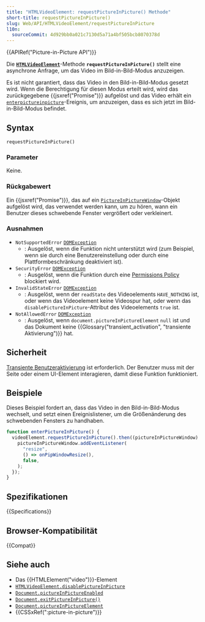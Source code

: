 ```yaml
---
title: "HTMLVideoElement: requestPictureInPicture() Methode"
short-title: requestPictureInPicture()
slug: Web/API/HTMLVideoElement/requestPictureInPicture
l10n:
  sourceCommit: 4d929bb0a021c7130d5a71a4bf505bcb8070378d
---
```


{{APIRef("Picture-in-Picture API")}}

Die **[`HTMLVideoElement`](/de/docs/Web/API/HTMLVideoElement)**-Methode
**`requestPictureInPicture()`** stellt eine asynchrone Anfrage, um das Video im Bild-in-Bild-Modus anzuzeigen.

Es ist nicht garantiert, dass das Video in den Bild-in-Bild-Modus gesetzt wird. Wenn die Berechtigung
für diesen Modus erteilt wird, wird das zurückgegebene {{jsxref("Promise")}} aufgelöst und das
Video erhält ein [`enterpictureinpicture`](/de/docs/Web/API/HTMLVideoElement/enterpictureinpicture_event)-Ereignis, um anzuzeigen, dass es sich jetzt im Bild-in-Bild-Modus befindet.

## Syntax

```js-nolint
requestPictureInPicture()
```

### Parameter

Keine.

### Rückgabewert

Ein {{jsxref("Promise")}}, das auf ein [`PictureInPictureWindow`](/de/docs/Web/API/PictureInPictureWindow)-Objekt aufgelöst wird, das verwendet werden kann, um zu hören, wann ein Benutzer dieses schwebende Fenster vergrößert oder verkleinert.

### Ausnahmen

- `NotSupportedError` [`DOMException`](/de/docs/Web/API/DOMException)
  - : Ausgelöst, wenn die Funktion nicht unterstützt wird (zum Beispiel, wenn sie durch eine Benutzereinstellung oder durch eine Plattformbeschränkung deaktiviert ist).
- `SecurityError` [`DOMException`](/de/docs/Web/API/DOMException)
  - : Ausgelöst, wenn die Funktion durch eine [Permissions Policy](/de/docs/Web/HTTP/Guides/Permissions_Policy) blockiert wird.
- `InvalidStateError` [`DOMException`](/de/docs/Web/API/DOMException)
  - : Ausgelöst, wenn der `readState` des Videoelements `HAVE_NOTHING` ist, oder wenn das Videoelement keine Videospur hat, oder wenn das `disablePictureInPicture`-Attribut des Videoelements `true` ist.
- `NotAllowedError` [`DOMException`](/de/docs/Web/API/DOMException)
  - : Ausgelöst, wenn `document.pictureInPictureElement` `null` ist und das Dokument keine {{Glossary("transient_activation", "transiente Aktivierung")}} hat.

## Sicherheit

[Transiente Benutzeraktivierung](/de/docs/Web/Security/User_activation) ist erforderlich. Der Benutzer muss mit der Seite oder einem UI-Element interagieren, damit diese Funktion funktioniert.

## Beispiele

Dieses Beispiel fordert an, dass das Video in den Bild-in-Bild-Modus wechselt, und setzt einen Ereignislistener, um die Größenänderung des schwebenden Fensters zu handhaben.

```js
function enterPictureInPicture() {
  videoElement.requestPictureInPicture().then((pictureInPictureWindow) => {
    pictureInPictureWindow.addEventListener(
      "resize",
      () => onPipWindowResize(),
      false,
    );
  });
}
```

## Spezifikationen

{{Specifications}}

## Browser-Kompatibilität

{{Compat}}

## Siehe auch

- Das {{HTMLElement("video")}}-Element
- [`HTMLVideoElement.disablePictureInPicture`](/de/docs/Web/API/HTMLVideoElement/disablePictureInPicture)
- [`Document.pictureInPictureEnabled`](/de/docs/Web/API/Document/pictureInPictureEnabled)
- [`Document.exitPictureInPicture()`](/de/docs/Web/API/Document/exitPictureInPicture)
- [`Document.pictureInPictureElement`](/de/docs/Web/API/Document/pictureInPictureElement)
- {{CSSxRef(":picture-in-picture")}}
